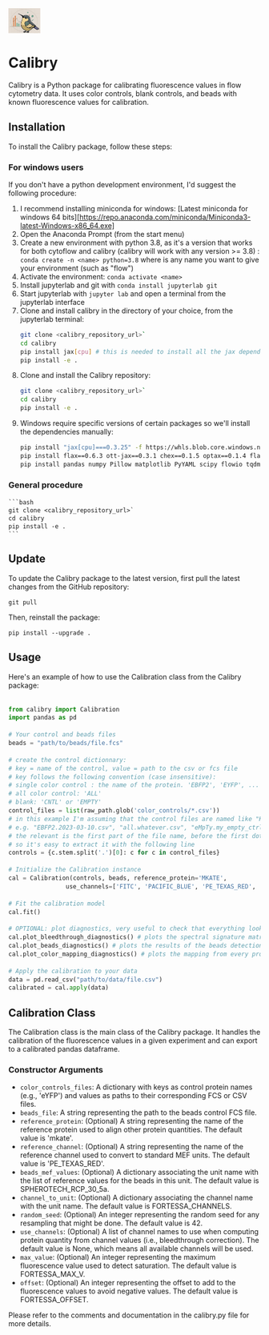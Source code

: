 <img src="docs/logo_sd.png" alt="calibry logo" width="64">

# Calibry

Calibry is a Python package for calibrating fluorescence values in flow cytometry data. 
It uses color controls, blank controls, and beads with known fluorescence values for calibration.

## Installation

To install the Calibry package, follow these steps:

### For windows users
If you don't have a python development environment, I'd suggest the following procedure:

1. I recommend installing miniconda for windows: [Latest miniconda for windows 64 bits][https://repo.anaconda.com/miniconda/Miniconda3-latest-Windows-x86_64.exe]
2. Open the Anaconda Prompt (from the start menu)
3. Create a new environment with python 3.8, as it's a version  that works for both cytoflow and calibry (calibry will work with any version >= 3.8) :
   `conda create -n <name> python=3.8` where <name> is any name you want to give your environment (such as "flow")
5. Activate the environment: `conda activate <name>`
6. Install jupyterlab and git with `conda install jupyterlab git`
7. Start jupyterlab with `jupyter lab` and open a terminal from the jupyterlab interface
8. Clone and install calibry in the directory of your choice, from the jupyterlab terminal:
	```bash
	git clone <calibry_repository_url>`
	cd calibry
	pip install jax[cpu] # this is needed to install all the jax dependencies
	pip install -e .
	```
9. Clone and install the Calibry repository:
	```bash
	git clone <calibry_repository_url>`
	cd calibry
	pip install -e .
	```
10. Windows require specific versions of certain packages so we'll install the dependencies manually:
	```bash
	pip install "jax[cpu]===0.3.25" -f https://whls.blob.core.windows.net/unstable/index.html --use-deprecated legacy-resolver
	pip install flax==0.6.3 ott-jax==0.3.1 chex==0.1.5 optax==0.1.4 flax==0.6.3 orbax==0.0.15 --no-deps
	pip install pandas numpy Pillow matplotlib PyYAML scipy flowio tqdm
	```
	

### General procedure
	```bash
	git clone <calibry_repository_url>`
	cd calibry
	pip install -e .
	```

## Update

To update the Calibry package to the latest version, first pull the latest changes from the GitHub repository:

```
git pull
```

Then, reinstall the package:

```
pip install --upgrade .
```

## Usage

Here's an example of how to use the Calibration class from the Calibry package:

```python

from calibry import Calibration
import pandas as pd

# Your control and beads files
beads = "path/to/beads/file.fcs"

# create the control dictionnary:
# key = name of the control, value = path to the csv or fcs file
# key follows the following convention (case insensitive):
# single color control : the name of the protein. 'EBFP2', 'EYFP', ...
# all color control: 'ALL'
# blank: 'CNTL' or 'EMPTY'
control_files = list(raw_path.glob('color_controls/*.csv'))
# in this example I'm assuming that the control files are named like "KEY.blablabla.csv"
# e.g. "EBFP2.2023-03-10.csv", "all.whatever.csv", "eMpTy.my_empty_ctrl.csv"
# the relevant is the first part of the file name, before the first dot
# so it's easy to extract it with the following line
controls = {c.stem.split('.')[0]: c for c in control_files}

# Initialize the Calibration instance
cal = Calibration(controls, beads, reference_protein='MKATE', 
				use_channels=['FITC', 'PACIFIC_BLUE', 'PE_TEXAS_RED', 'APC_ALEXA_700'])

# Fit the calibration model
cal.fit()

# OPTIONAL: plot diagnostics, very useful to check that everything looks right
cal.plot_bleedthrough_diagnostics() # plots the spectral signature matrix
cal.plot_beads_diagnostics() # plots the results of the beads detection, assignment and calibration steps
cal.plot_color_mapping_diagnostics() # plots the mapping from every protein to the reference one

# Apply the calibration to your data
data = pd.read_csv("path/to/data/file.csv")
calibrated = cal.apply(data)
```

## Calibration Class

The Calibration class is the main class of the Calibry package. It handles the calibration of the fluorescence values in a given experiment and can export to a calibrated pandas dataframe.

### Constructor Arguments
- `color_controls_files`: A dictionary with keys as control protein names (e.g., 'eYFP') and values as paths to their corresponding FCS or CSV files.
- `beads_file`: A string representing the path to the beads control FCS file.
- `reference_protein`: (Optional) A string representing the name of the reference protein used to align other protein quantities. The default value is 'mkate'.
- `reference_channel`: (Optional) A string representing the name of the reference channel used to convert to standard MEF units. The default value is 'PE_TEXAS_RED'.
- `beads_mef_values`: (Optional) A dictionary associating the unit name with the list of reference values for the beads in this unit. The default value is SPHEROTECH_RCP_30_5a.
- `channel_to_unit`: (Optional) A dictionary associating the channel name with the unit name. The default value is FORTESSA_CHANNELS.
- `random_seed`: (Optional) An integer representing the random seed for any resampling that might be done. The default value is 42.
- `use_channels`: (Optional) A list of channel names to use when computing protein quantity from channel values (i.e., bleedthrough correction). The default value is None, which means all available channels will be used.
- `max_value`: (Optional) An integer representing the maximum fluorescence value used to detect saturation. The default value is FORTESSA_MAX_V.
- `offset`: (Optional) An integer representing the offset to add to the fluorescence values to avoid negative values. The default value is FORTESSA_OFFSET.


Please refer to the comments and documentation in the calibry.py file for more details.
